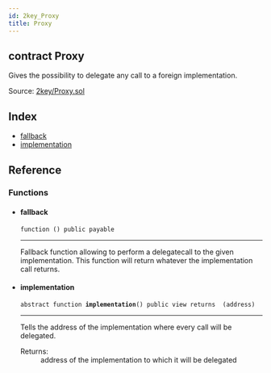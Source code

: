 ```yaml
---
id: 2key_Proxy
title: Proxy
---
```


<div class="contract-doc"><div class="contract"><h2 class="contract-header"><span class="contract-kind">contract</span> Proxy</h2><p class="description">Gives the possibility to delegate any call to a foreign implementation.</p><div class="source">Source: <a href="git+https://github.com/2keynet/web3-alpha/blob/v0.0.3/contracts/2key/Proxy.sol" target="_blank">2key/Proxy.sol</a></div></div><div class="index"><h2>Index</h2><ul><li><a href="2key_Proxy.html#">fallback</a></li><li><a href="2key_Proxy.html#implementation">implementation</a></li></ul></div><div class="reference"><h2>Reference</h2><div class="functions"><h3>Functions</h3><ul><li><div class="item function"><span id="fallback" class="anchor-marker"></span><h4 class="name">fallback</h4><div class="body"><code class="signature">function <strong></strong><span>() </span><span>public </span><span>payable </span></code><hr/><div class="description"><p>Fallback function allowing to perform a delegatecall to the given implementation. This function will return whatever the implementation call returns.</p></div></div></div></li><li><div class="item function"><span id="implementation" class="anchor-marker"></span><h4 class="name">implementation</h4><div class="body"><code class="signature"><span>abstract </span>function <strong>implementation</strong><span>() </span><span>public </span><span>view </span><span>returns  (address) </span></code><hr/><div class="description"><p>Tells the address of the implementation where every call will be delegated.</p></div><dl><dt><span class="label-return">Returns:</span></dt><dd>address of the implementation to which it will be delegated</dd></dl></div></div></li></ul></div></div></div>
